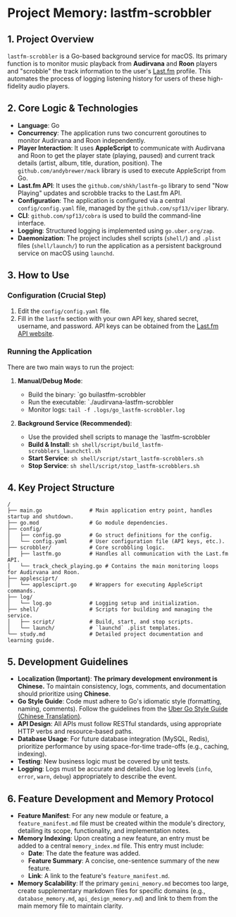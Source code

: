 # Project Memory: lastfm-scrobbler

## 1. Project Overview

`lastfm-scrobbler` is a Go-based background service for macOS. Its primary function is to monitor music playback from **Audirvana** and **Roon** players and "scrobble" the track information to the user's [Last.fm](https://www.last.fm/) profile. This automates the process of logging listening history for users of these high-fidelity audio players.

## 2. Core Logic & Technologies

- **Language**: Go
- **Concurrency**: The application runs two concurrent goroutines to monitor Audirvana and Roon independently.
- **Player Interaction**: It uses **AppleScript** to communicate with Audirvana and Roon to get the player state (playing, paused) and current track details (artist, album, title, duration, position). The `github.com/andybrewer/mack` library is used to execute AppleScript from Go.
- **Last.fm API**: It uses the `github.com/shkh/lastfm-go` library to send "Now Playing" updates and scrobble tracks to the Last.fm API.
- **Configuration**: The application is configured via a central `config/config.yaml` file, managed by the `github.com/spf13/viper` library.
- **CLI**: `github.com/spf13/cobra` is used to build the command-line interface.
- **Logging**: Structured logging is implemented using `go.uber.org/zap`.
- **Daemonization**: The project includes shell scripts (`shell/`) and `.plist` files (`shell/launch/`) to run the application as a persistent background service on macOS using `launchd`.

## 3. How to Use

### Configuration (Crucial Step)

1.  Edit the `config/config.yaml` file.
2.  Fill in the `lastfm` section with your own API key, shared secret, username, and password. API keys can be obtained from the [Last.fm API website](https://www.last.fm/api/account/create).

### Running the Application

There are two main ways to run the project:

1.  **Manual/Debug Mode**:

    - Build the binary: `go builastfm-scrobbler
    - Run the executable: `./audirvana-lastfm-scrobbler
    - Monitor logs: `tail -f .logs/go_lastfm-scrobbler.log`

2.  **Background Service (Recommended)**:
    - Use the provided shell scripts to manage the `lastfm-scrobbler
    - **Build & Install**: `sh shell/script/build_lastfm-scrobblers_launchctl.sh`
    - **Start Service**: `sh shell/script/start_lastfm-scrobblers.sh`
    - **Stop Service**: `sh shell/script/stop_lastfm-scrobblers.sh`

## 4. Key Project Structure

```
/
├── main.go               # Main application entry point, handles startup and shutdown.
├── go.mod                # Go module dependencies.
├── config/
│   ├── config.go         # Go struct definitions for the config.
│   └── config.yaml       # User configuration file (API keys, etc.).
├── scrobbler/            # Core scrobbling logic.
│   ├── lastfm.go         # Handles all communication with the Last.fm API.
│   └── track_check_playing.go # Contains the main monitoring loops for Audirvana and Roon.
├── applesciprt/
│   └── applesciprt.go    # Wrappers for executing AppleScript commands.
├── log/
│   └── log.go            # Logging setup and initialization.
├── shell/                # Scripts for building and managing the service.
│   ├── script/           # Build, start, and stop scripts.
│   └── launch/           # `launchd` .plist templates.
└── study.md              # Detailed project documentation and learning guide.
```

## 5. Development Guidelines

- **Localization (Important)**: **The primary development environment is Chinese.** To maintain consistency, logs, comments, and documentation should prioritize using **Chinese**.
- **Go Style Guide**: Code must adhere to Go's idiomatic style (formatting, naming, comments). Follow the guidelines from the [Uber Go Style Guide (Chinese Translation)](https://github.com/xxjwxc/uber_go_guide_cn/blob/master/README.md).
- **API Design**: All APIs must follow RESTful standards, using appropriate HTTP verbs and resource-based paths.
- **Database Usage**: For future database integration (MySQL, Redis), prioritize performance by using space-for-time trade-offs (e.g., caching, indexing).
- **Testing**: New business logic must be covered by unit tests.
- **Logging**: Logs must be accurate and detailed. Use log levels (`info`, `error`, `warn`, `debug`) appropriately to describe the event.

## 6. Feature Development and Memory Protocol

- **Feature Manifest**: For any new module or feature, a `feature_manifest.md` file must be created within the module's directory, detailing its scope, functionality, and implementation notes.
- **Memory Indexing**: Upon creating a new feature, an entry must be added to a central `memory_index.md` file. This entry must include:
  - **Date**: The date the feature was added.
  - **Feature Summary**: A concise, one-sentence summary of the new feature.
  - **Link**: A link to the feature's `feature_manifest.md`.
- **Memory Scalability**: If the primary `gemini_memory.md` becomes too large, create supplementary markdown files for specific domains (e.g., `database_memory.md`, `api_design_memory.md`) and link to them from the main memory file to maintain clarity.
